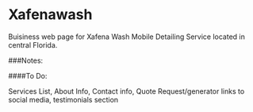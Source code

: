 # Xafenawash
Buisiness web page for Xafena Wash Mobile Detailing Service located in central Florida.

###Notes: 

####To Do:

Services List, 
About Info,
Contact info,
Quote Request/generator
links to social media, 
testimonials section


